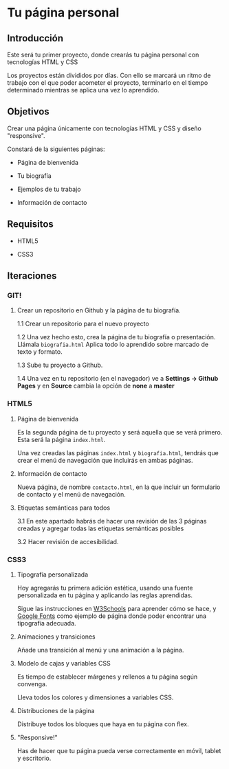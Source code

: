 # Tu página personal #

## Introducción ##

Este será tu primer proyecto, donde crearás tu página personal con tecnologías HTML y CSS

Los proyectos están divididos por días. Con ello se marcará un ritmo de trabajo con el que poder acometer el proyecto, terminarlo en el tiempo determinado mientras se aplica una vez lo aprendido.

## Objetivos ##

Crear una página únicamente con tecnologías HTML y CSS y diseño "responsive".

Constará de la siguientes páginas:

- Página de bienvenida

- Tu biografía

- Ejemplos de tu trabajo

- Información de contacto

## Requisitos ##

- HTML5

- CSS3

## Iteraciones ##

### GIT! ###

1. Crear un repositorio en Github y la página de tu biografía.

    1.1 Crear un repositorio para el nuevo proyecto

    1.2 Una vez hecho esto, crea la página de tu biografía o presentación. Llámala `biografia.html` Aplica todo lo aprendido sobre marcado de texto y formato.

    1.3 Sube tu proyecto a Github.
    
    1.4 Una vez en tu repositorio (en el navegador) ve a **Settings -> Github Pages** y en **Source** cambia la opción de **none** a **master**

### HTML5 ###

1. Página de bienvenida

    Es la segunda página de tu proyecto y será aquella que se verá primero. Esta será la página `index.html`.

    Una vez creadas las páginas `index.html` y `biografia.html`, tendrás que crear el menú de navegación que incluirás en ambas páginas.

2. Información de contacto

    Nueva página, de nombre `contacto.html`, en la que incluir un formulario de contacto y el menú de navegación.

3. Etiquetas semánticas para todos

    3.1 En este apartado habrás de hacer una revisión de las 3 páginas creadas y agregar todas las etiquetas semánticas posibles

    3.2 Hacer revisión de accesibilidad.

### CSS3 ###

1. Tipografía personalizada

    Hoy agregarás tu primera adición estética, usando una fuente personalizada en tu página y aplicando las reglas aprendidas.

    Sigue las instrucciones en [W3Schools](https://www.w3schools.com/howto/howto_google_fonts.asp) para aprender cómo se hace, y [Google Fonts](https://fonts.google.com) como ejemplo de página donde poder encontrar una tipografía adecuada.

2. Animaciones y transiciones

    Añade una transición al menú y una animación a la página.

3. Modelo de cajas y variables CSS

    Es tiempo de establecer márgenes y rellenos a tu página según convenga.

    Lleva todos los colores y dimensiones a variables CSS.

4. Distribuciones de la página

    Distribuye todos los bloques que haya en tu página con flex.

5. "Responsive!"

    Has de hacer que tu página pueda verse correctamente en móvil, tablet y escritorio.
